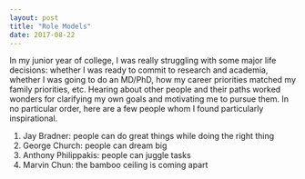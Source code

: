```yaml
---
layout: post
title: "Role Models"
date: 2017-08-22
---
```


In my junior year of college, I was really struggling with some major life decisions: whether I was ready to commit to research and academia, whether I was going to do an MD/PhD, how my career priorities matched my family priorities, etc. Hearing about other people and their paths worked wonders for clarifying my own goals and motivating me to pursue them. In no particular order, here are a few people whom I found particularly inspirational. 

1. Jay Bradner: people can do great things while doing the right thing
2. George Church: people can dream big
3. Anthony Philippakis: people can juggle tasks
4. Marvin Chun: the bamboo ceiling is coming apart